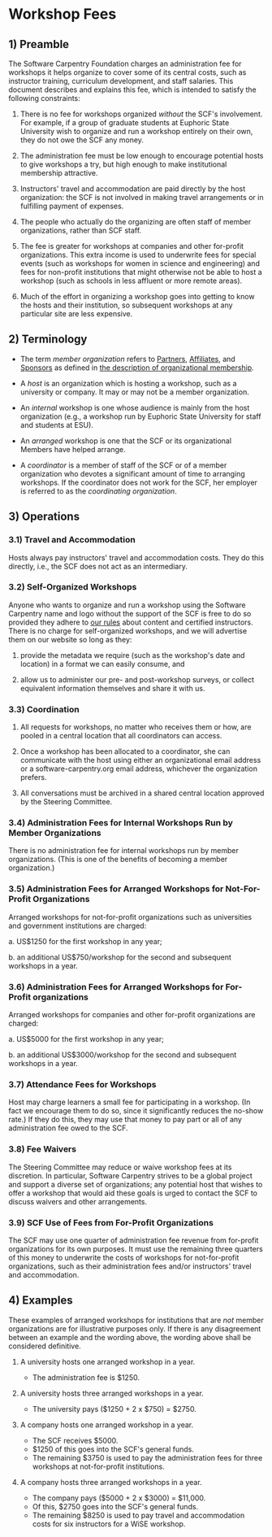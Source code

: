 # Workshop Fees

## 1) Preamble

The Software Carpentry Foundation charges an administration fee for
workshops it helps organize to cover some of its central costs, such
as instructor training, curriculum development, and staff salaries.
This document describes and explains this fee, which is intended to
satisfy the following constraints:

1.  There is no fee for workshops organized *without* the SCF's
    involvement.  For example, if a group of graduate students at
    Euphoric State University wish to organize and run a workshop
    entirely on their own, they do not owe the SCF any money.

2.  The administration fee must be low enough to encourage potential
    hosts to give workshops a try, but high enough to make
    institutional membership attractive.

3.  Instructors' travel and accommodation are paid directly by the
    host organization: the SCF is not involved in making travel
    arrangements or in fulfilling payment of expenses.

4.  The people who actually do the organizing are often staff of
    member organizations, rather than SCF staff.

5.  The fee is greater for workshops at companies and other for-profit
    organizations.  This extra income is used to underwrite fees for
    special events (such as workshops for women in science and
    engineering) and fees for non-profit institutions that might
    otherwise not be able to host a workshop (such as schools in less
    affluent or more remote areas).

6.  Much of the effort in organizing a workshop goes into getting to
    know the hosts and their institution, so subsequent workshops at
    any particular site are less expensive.

## 2) Terminology

*   The term *member organization* refers to
    [Partners](http://software-carpentry.org/scf/membership.html#partner),
    [Affiliates](http://software-carpentry.org/scf/membership.html#affiliate),
    and
    [Sponsors](http://software-carpentry.org/scf/membership.html#sponsor)
    as defined in
    [the description of organizational membership](http://software-carpentry.org/scf/membership.html).

*   A *host* is an organization which is hosting a workshop, such as a
    university or company.  It may or may not be a member
    organization.

*   An *internal* workshop is one whose audience is mainly from the host
    organization (e.g., a workshop run by Euphoric State University
    for staff and students at ESU).

*   An *arranged* workshop is one that the SCF or its organizational
    Members have helped arrange.

*   A *coordinator* is a member of staff of the SCF or of a member
    organization who devotes a significant amount of time to arranging
    workshops.  If the coordinator does not work for the SCF, her
    employer is referred to as the *coordinating organization*.

## 3) Operations

### 3.1) Travel and Accommodation

Hosts always pay instructors' travel and accommodation costs.  They do
this directly, i.e., the SCF does not act as an intermediary.

### 3.2) Self-Organized Workshops

Anyone who wants to organize and run a workshop using the Software
Carpentry name and logo without the support of the SCF is free to do
so provided they adhere to [our rules](http://software-carpentry.org/faq.html#trademark)
about content and certified instructors. There is no charge for
self-organized workshops, and we will advertise them on our website
so long as they:

1.  provide the metadata we require (such as the workshop's date
    and location) in a format we can easily consume, and

2.  allow us to administer our pre- and post-workshop surveys, or
    collect equivalent information themselves and share it with us.

### 3.3) Coordination

1.  All requests for workshops, no matter who receives them or how, are
    pooled in a central location that all coordinators can access.

2.  Once a workshop has been allocated to a coordinator, she can
    communicate with the host using either an organizational email
    address or a software-carpentry.org email address, whichever the
    organization prefers.

3.  All conversations must be archived in a shared central location
    approved by the Steering Committee.

### 3.4) Administration Fees for Internal Workshops Run by Member Organizations

There is no administration fee for internal workshops run by member
organizations.  (This is one of the benefits of becoming a member
organization.)

### 3.5) Administration Fees for Arranged Workshops for Not-For-Profit Organizations

Arranged workshops for not-for-profit organizations such as
universities and government institutions are charged:

a.  US$1250 for the first workshop in any year;

b.  an additional US$750/workshop for the second and subsequent
    workshops in a year.

### 3.6) Administration Fees for Arranged Workshops for For-Profit organizations

Arranged workshops for companies and other for-profit organizations
are charged:

a.  US$5000 for the first workshop in any year;

b.  an additional US$3000/workshop for the second and subsequent
    workshops in a year.

### 3.7) Attendance Fees for Workshops

Host may charge learners a small fee for participating in a workshop.
(In fact we encourage them to do so, since it significantly reduces
the no-show rate.)  If they do this, they may use that money to pay
part or all of any administration fee owed to the SCF.

### 3.8) Fee Waivers

The Steering Committee may reduce or waive workshop fees at its
discretion.  In particular, Software Carpentry strives to be a global
project and support a diverse set of organizations; any potential host
that wishes to offer a workshop that would aid these goals is urged to
contact the SCF to discuss waivers and other arrangements.

### 3.9) SCF Use of Fees from For-Profit Organizations

The SCF may use one quarter of administration fee revenue from
for-profit organizations for its own purposes.  It must use the
remaining three quarters of this money to underwrite the costs of
workshops for not-for-profit organizations, such as their
administration fees and/or instructors' travel and accommodation.

## 4) Examples

These examples of arranged workshops for institutions that are *not*
member organizations are for illustrative purposes only.  If there is
any disagreement between an example and the wording above, the wording
above shall be considered definitive.

1.  A university hosts one arranged workshop in a year.

    *   The administration fee is $1250.

2.  A university hosts three arranged workshops in a year.

    *   The university pays ($1250 + 2 x $750) = $2750.

3.  A company hosts one arranged workshop in a year.

    *   The SCF receives $5000.
    *   $1250 of this goes into the SCF's general funds.
    *   The remaining $3750 is used to pay the administration fees
        for three workshops at not-for-profit institutions.

4.  A company hosts three arranged workshops in a year.

    *   The company pays ($5000 + 2 x $3000) = $11,000.
    *   Of this, $2750 goes into the SCF's general funds.
    *   The remaining $8250 is used to pay travel and accommodation
        costs for six instructors for a WiSE workshop.

